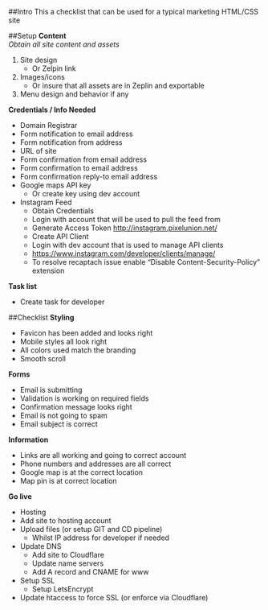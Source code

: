 ##Intro
This a checklist that can be used for a typical marketing HTML/CSS site

##Setup
**Content**<br>
*Obtain all site content and assets* 
1. Site design
   - Or Zelpin link
1. Images/icons
   - Or insure that all assets are in Zeplin and exportable 
1. Menu design and behavior if any
  
**Credentials / Info Needed**
- Domain Registrar
- Form notification to email address
- Form notification from address
- URL of site
- Form confirmation from email address
- Form confirmation to email address
- Form confirmation reply-to email address
- Google maps API key
  - Or create key using dev account
- Instagram Feed
  - Obtain Credentials
  - Login with account that will be used to pull the feed from
  - Generate Access Token http://instagram.pixelunion.net/ 
  - Create API Client
  - Login with dev account that is used to manage API clients
  - https://www.instagram.com/developer/clients/manage/
  - To resolve recaptach issue enable “Disable Content-Security-Policy” extension
  
**Task list**
- Create task for developer  

##Checklist
**Styling**
- Favicon has been added and looks right
- Mobile styles all look right
- All colors used match the branding
- Smooth scroll

**Forms**
- Email is submitting
- Validation is working on required fields
- Confirmation message looks right
- Email is not going to spam
- Email subject is correct

**Information**
- Links are all working and going to correct account
- Phone numbers and addresses are all correct
- Google map is at the correct location
- Map pin is at correct location

**Go live**
- Hosting
- Add site to hosting account
- Upload files (or setup GIT and CD pipeline)
  - Whilst IP address for developer if needed 
- Update DNS
  - Add site to Cloudflare
  - Update name servers
  - Add A record and CNAME for www
- Setup SSL
  - Setup LetsEncrypt 
- Update htaccess to force SSL (or enforce via Cloudflare)
